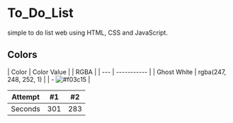 # To_Do_List

simple to do list web using HTML, CSS and JavaScript.

## Colors
| Color  | Color Value | | RGBA |
| --- | ----------- |
| Ghost White | rgba(247, 248, 252, 1) | | - ![#f03c15](https://placehold.co/15x15/f03c15/f03c15.png) |



| Attempt | #1    | #2    |
| :---:   | :---: | :---: |
| Seconds | 301   | 283   |


